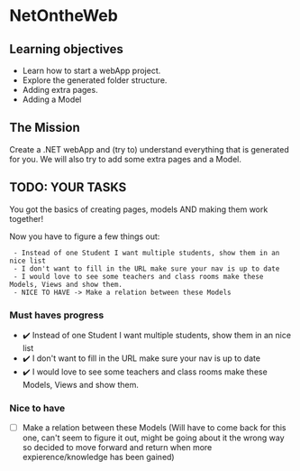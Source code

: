 # NetOntheWeb


## Learning objectives
- Learn how to start a webApp project.
- Explore the generated folder structure.
- Adding extra pages.
- Adding a Model

## The Mission
Create a .NET webApp and (try to) understand everything that is generated for you.
We will also try to add some extra pages and a Model.


## TODO: YOUR TASKS
You got the basics of creating pages, models AND making them work together!

Now you have to figure a few things out:

     - Instead of one Student I want multiple students, show them in an nice list
     - I don't want to fill in the URL make sure your nav is up to date
     - I would love to see some teachers and class rooms make these Models, Views and show them.
     - NICE TO HAVE -> Make a relation between these Models

### Must haves progress
- :heavy_check_mark: Instead of one Student I want multiple students, show them in an nice list
- :heavy_check_mark: I don't want to fill in the URL make sure your nav is up to date
- :heavy_check_mark: I would love to see some teachers and class rooms make these Models, Views and show them.


### Nice to have 
- [ ] Make a relation between these Models (Will have to come back for this one, can't seem to figure it out, might be going about it the wrong way so decided to move forward and return when more expierence/knowledge has been gained)